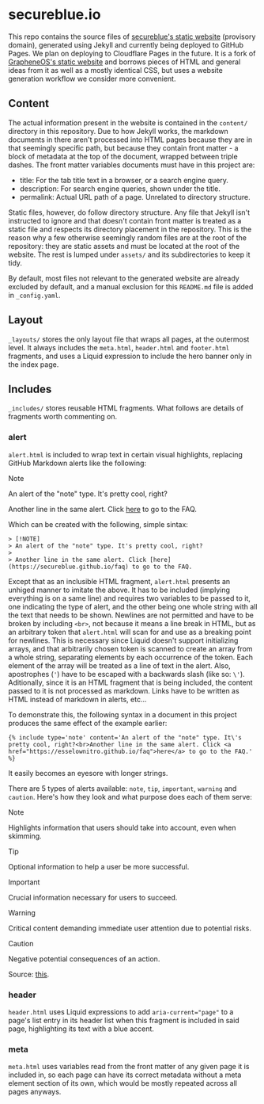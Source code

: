 # secureblue.io

This repo contains the source files of [secureblue's static website](https://secureblue.github.io) (provisory domain), generated using Jekyll and currently being deployed to GitHub Pages. We plan on deploying to Cloudflare Pages in the future. It is a fork of [GrapheneOS's static website](https://github.com/GrapheneOS/grapheneos.org) and borrows pieces of HTML and general ideas from it as well as a mostly identical CSS, but uses a website generation workflow we consider more convenient.

## Content

The actual information present in the website is contained in the `content/` directory in this repository. Due to how Jekyll works, the markdown documents in there aren't processed into HTML pages because they are in that seemingly specific path, but because they contain front matter - a block of metadata at the top of the document, wrapped between triple dashes. The front matter variables documents must have in this project are:

- title: For the tab title text in a browser, or a search engine query.
- description: For search engine queries, shown under the title.
- permalink: Actual URL path of a page. Unrelated to directory structure.

Static files, however, do follow directory structure. Any file that Jekyll isn't instructed to ignore and that doesn't contain front matter is treated as a static file and respects its directory placement in the repository. This is the reason why a few otherwise seemingly random files are at the root of the repository: they are static assets and must be located at the root of the website. The rest is lumped under `assets/` and its subdirectories to keep it tidy.

By default, most files not relevant to the generated website are already excluded by default, and a manual exclusion for this `README.md` file is added in `_config.yaml`.

## Layout

`_layouts/` stores the only layout file that wraps all pages, at the outermost level. It always includes the `meta.html`, `header.html` and `footer.html` fragments, and uses a Liquid expression to include the hero banner only in the index page.

## Includes

`_includes/` stores reusable HTML fragments. What follows are details of fragments worth commenting on.

### alert

`alert.html` is included to wrap text in certain visual highlights, replacing GitHub Markdown alerts like the following:

> [!NOTE]
> An alert of the "note" type. It's pretty cool, right?
> 
> Another line in the same alert. Click [here](https://secureblue.github.io/faq) to go to the FAQ.

Which can be created with the following, simple sintax:

```
> [!NOTE]
> An alert of the "note" type. It's pretty cool, right?
> 
> Another line in the same alert. Click [here](https://secureblue.github.io/faq) to go to the FAQ.
```

Except that as an inclusible HTML fragment, `alert.html` presents an unhiged manner to imitate the above. It has to be included (implying everything is on a same line) and requires two variables to be passed to it, one indicating the type of alert, and the other being one whole string with all the text that needs to be shown. Newlines are not permitted and have to be broken by including `<br>`, not because it means a line break in HTML, but as an arbitrary token that `alert.html` will scan for and use as a breaking point for newlines. This is necessary since Liquid doesn't support initializing arrays, and that arbitrarily chosen token is scanned to create an array from a whole string, separating elements by each occurrence of the token. Each element of the array will be treated as a line of text in the alert. Also, apostrophes (`'`) have to be escaped with a backwards slash (like so: `\'`). Aditionally, since it is an HTML fragment that is being included, the content passed to it is not processed as markdown. Links have to be written as HTML instead of markdown in alerts, etc...

To demonstrate this, the following syntax in a document in this project produces the same effect of the example earlier:

```
{% include type='note' content='An alert of the "note" type. It\'s pretty cool, right?<br>Another line in the same alert. Click <a href="https://esselownitro.github.io/faq">here</a> to go to the FAQ.' %}
```

It easily becomes an eyesore with longer strings.

There are 5 types of alerts available: `note`, `tip`, `important`, `warning` and `caution`. Here's how they look and what purpose does each of them serve:

> [!NOTE]  
> Highlights information that users should take into account, even when skimming.

> [!TIP]
> Optional information to help a user be more successful.

> [!IMPORTANT]  
> Crucial information necessary for users to succeed.

> [!WARNING]  
> Critical content demanding immediate user attention due to potential risks.

> [!CAUTION]
> Negative potential consequences of an action.

Source: [this](https://github.com/orgs/community/discussions/16925).

### header

`header.html` uses Liquid expressions to add `aria-current="page"` to a page's list entry in its header list when this fragment is included in said page, highlighting its text with a blue accent.

### meta

`meta.html` uses variables read from the front matter of any given page it is included in, so each page can have its correct metadata without a meta element section of its own, which would be mostly repeated across all pages anyways.

